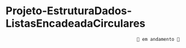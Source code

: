 # Projeto-EstruturaDados-ListasEncadeadaCirculares
                                                     🚧 em andamento 🚧
